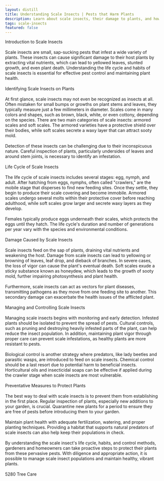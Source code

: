 ```yaml
---
layout: distill
title: Understanding Scale Insects | Pests that Harm Plants
description: Learn about scale insects, their damage to plants, and how to manage these tiny pests effectively.
tags: scale-insects
featured: false
---
```


Introduction to Scale Insects<br /><br />Scale insects are small, sap-sucking pests that infest a wide variety of plants. These insects can cause significant damage to their host plants by extracting vital nutrients, which can lead to yellowed leaves, stunted growth, and even plant death. Understanding the life cycle and habits of scale insects is essential for effective pest control and maintaining plant health.<br /><br />Identifying Scale Insects on Plants<br /><br />At first glance, scale insects may not even be recognized as insects at all. Often mistaken for small bumps or growths on plant stems and leaves, they typically measure just a few millimeters in diameter. Scales come in many colors and shapes, such as brown, black, white, or even cottony, depending on the species. There are two main categories of scale insects: armored scales and soft scales. The armored varieties have a protective shield over their bodies, while soft scales secrete a waxy layer that can attract sooty mold.<br /><br />Detection of these insects can be challenging due to their inconspicuous nature. Careful inspection of plants, particularly undersides of leaves and around stem joints, is necessary to identify an infestation.<br /><br />Life Cycle of Scale Insects<br /><br />The life cycle of scale insects includes several stages: egg, nymph, and adult. After hatching from eggs, nymphs, often called "crawlers," are the mobile stage that disperses to find new feeding sites. Once they settle, they begin to produce their scale covering and become immobile. Armored scales undergo several molts within their protective cover before reaching adulthood, while soft scales grow larger and secrete waxy layers as they develop.<br /><br />Females typically produce eggs underneath their scales, which protects the eggs until they hatch. The life cycle's duration and number of generations per year vary with the species and environmental conditions.<br /><br />Damage Caused by Scale Insects<br /><br />Scale insects feed on the sap of plants, draining vital nutrients and weakening the host. Damage from scale insects can lead to yellowing or browning of leaves, leaf drop, and dieback of branches. In severe cases, the loss of vigor can cause the plant's eventual death. Soft scales exude a sticky substance known as honeydew, which leads to the growth of sooty mold, further impairing photosynthesis and plant health.<br /><br />Furthermore, scale insects can act as vectors for plant diseases, transmitting pathogens as they move from one feeding site to another. This secondary damage can exacerbate the health issues of the afflicted plant.<br /><br />Managing and Controlling Scale Insects<br /><br />Managing scale insects begins with monitoring and early detection. Infested plants should be isolated to prevent the spread of pests. Cultural controls, such as pruning and destroying heavily infested parts of the plant, can help reduce the insect population. In addition, maintaining plant vigor through proper care can prevent scale infestations, as healthy plants are more resistant to pests.<br /><br />Biological control is another strategy where predators, like lady beetles and parasitic wasps, are introduced to feed on scale insects. Chemical control should be a last resort due to potential harm to beneficial insects. Horticultural oils and insecticidal soaps can be effective if applied during the crawler stage when scale insects are most vulnerable.<br /><br />Preventative Measures to Protect Plants<br /><br />The best way to deal with scale insects is to prevent them from establishing in the first place. Regular inspection of plants, especially new additions to your garden, is crucial. Quarantine new plants for a period to ensure they are free of pests before introducing them to your garden.<br /><br />Maintain plant health with adequate fertilization, watering, and proper planting techniques. Providing a habitat that supports natural predators of scale insects can also help keep their populations in check.<br /><br />By understanding the scale insect's life cycle, habits, and control methods, gardeners and homeowners can take proactive steps to protect their plants from these pervasive pests. With diligence and appropriate action, it is possible to manage scale insect populations and maintain healthy, vibrant plants.<br /><br />5280 Tree Care

